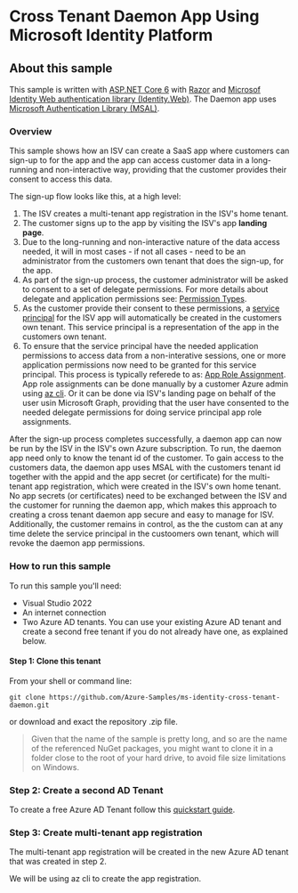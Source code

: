 # Cross Tenant Daemon App Using Microsoft Identity Platform

## About this sample

This sample is written with [ASP.NET Core 6](https://devblogs.microsoft.com/dotnet/announcing-asp-net-core-in-net-6/) with [Razor](https://docs.microsoft.com/en-us/dotnet/architecture/porting-existing-aspnet-apps/comparing-razor-pages-aspnet-mvc) and [Microsof Identity Web authentication library (Identity.Web)](https://docs.microsoft.com/en-us/azure/active-directory/develop/microsoft-identity-web). The Daemon app uses [Microsoft Authentication Library (MSAL)](https://docs.microsoft.com/en-us/azure/active-directory/develop/msal-overview).

### Overview

This sample shows how an ISV can create a SaaS app where customers can sign-up to for the app and the app can access customer data in a long-running and non-interactive way, providing that the customer provides their consent to access this data. 

The sign-up flow looks like this, at a high level:

1. The ISV creates a multi-tenant app registration in the ISV's home tenant.
2. The customer signs up to the app by visiting the ISV's app **landing page**. 
2. Due to the long-running and non-interactive nature of the data access needed, it will in most cases - if not all cases - need to be an administrator from the customers own tenant that does the sign-up, for the app.
3. As part of the sign-up process, the customer administrator will be asked to consent to a set of delegate permissions. For more details about delegate and application permissions see: [Permission Types](https://docs.microsoft.com/en-us/azure/active-directory/develop/v2-permissions-and-consent#permission-types).
4. As the customer provide their consent to these permissions, a [service principal](https://docs.microsoft.com/en-us/azure/active-directory/develop/app-objects-and-service-principals) for the ISV app will automatically be created in the customers own tenant. This service principal is a representation of the app in the customers own tenant.
5. To ensure that the service principal have the needed application permissions to access data from a non-interative sessions, one or more application permissions now need to be granted for this service principal. This process is typically referede to as: [App Role Assignment](https://docs.microsoft.com/en-us/graph/api/serviceprincipal-post-approleassignments?view=graph-rest-1.0&tabs=http). App role assignments can be done manually by a customer Azure admin using [az cli](https://docs.microsoft.com/en-us/cli/azure/). Or it can be done via ISV's landing page on behalf of the user usin Microsoft Graph, providing that the user have consented to the needed delegate permissions for doing service principal app role assignments.

After the sign-up process completes successfully, a daemon app can now be run by the ISV in the ISV's own Azure subscription. To run, the daemon app need only to know the tenant id of the customer. To gain access to the customers data, the daemon app uses MSAL with the customers tenant id together with the appid and the app secret (or certificate) for the multi-tenant app registration, which were created in the ISV's own home tenant. No app secrets (or certificates) need to be exchanged between the ISV and the customer for running the daemon app, which makes this approach to creating a cross  tenant daemon app secure and easy to manage for ISV. Additionally, the customer remains in control, as the the custom can at any time delete the service principal in the custoomers own tenant, which will revoke the daemon app permissions.

### How to run this sample

To run this sample you'll need:

- Visual Studio 2022
- An internet connection
- Two Azure AD tenants. You can use your existing Azure AD tenant and create a second free tenant if you do not already have one, as explained below.

#### Step 1: Clone this tenant

From your shell or command line:

```
git clone https://github.com/Azure-Samples/ms-identity-cross-tenant-daemon.git
```

or download and exact the repository .zip file.

> Given that the name of the sample is pretty long, and so are the name of the referenced NuGet packages, you might want to clone it in a folder close to the root of your hard drive, to avoid file size limitations on Windows.

### Step 2: Create a second AD Tenant

To create a free Azure AD Tenant follow this [quickstart guide](https://docs.microsoft.com/en-us/azure/active-directory/fundamentals/active-directory-access-create-new-tenant). 

### Step 3: Create multi-tenant app registration

The multi-tenant app registration will be created in the new Azure AD tenant that was created in step 2.

We will be using az cli to create the app registration. 